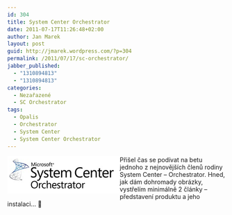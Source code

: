 ```yaml
---
id: 304
title: System Center Orchestrator
date: 2011-07-17T11:26:48+02:00
author: Jan Marek
layout: post
guid: http://jmarek.wordpress.com/?p=304
permalink: /2011/07/17/sc-orchestrator/
jabber_published:
  - "1310894813"
  - "1310894813"
categories:
  - Nezařazené
  - SC Orchestrator
tags:
  - Opalis
  - Orchestrator
  - System Center
  - System Center Orchestrator
---
```

<img style="display:inline;float:left;" align="left" src="/wp-content/uploads/2011/07/logo-scorchestrator.png" />Přišel čas se podívat na betu jednoho z nejnovějších členů rodiny System Center &#8211; Orchestrator. Hned, jak dám dohromady obrázky, vystřelím minimálně 2 články &#8211; představení produktu a jeho instalaci&#8230; 🙂
